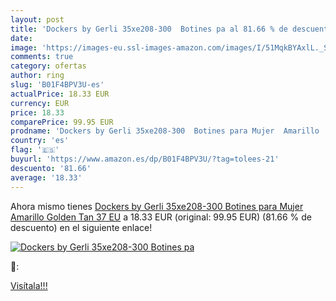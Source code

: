 ```yaml
---
layout: post
title: 'Dockers by Gerli 35xe208-300  Botines pa al 81.66 % de descuento'
date: 
image: 'https://images-eu.ssl-images-amazon.com/images/I/51MqkBYAxlL._SL200_.jpg'
comments: true
category: ofertas
author: ring
slug: 'B01F4BPV3U-es'
actualPrice: 18.33 EUR
currency: EUR
price: 18.33
comparePrice: 99.95 EUR
prodname: 'Dockers by Gerli 35xe208-300  Botines para Mujer  Amarillo  Golden Tan   37 EU'
country: 'es'
flag: '🇪🇸'
buyurl: 'https://www.amazon.es/dp/B01F4BPV3U/?tag=tolees-21'
descuento: '81.66'
average: '18.33'
---
```


Ahora mismo tienes [Dockers by Gerli 35xe208-300  Botines para Mujer  Amarillo  Golden Tan   37 EU](https://www.amazon.es/dp/B01F4BPV3U/?tag=tolees-21) a 18.33 EUR (original: 99.95 EUR) (81.66 %  de descuento) en el siguiente enlace!

[![Dockers by Gerli 35xe208-300  Botines pa](https://images-eu.ssl-images-amazon.com/images/I/51MqkBYAxlL._SL200_.jpg)](https://www.amazon.es/dp/B01F4BPV3U/?tag=tolees-21)

🔎:


[Visítala!!!](https://www.amazon.es/dp/B01F4BPV3U/?tag=tolees-21)
